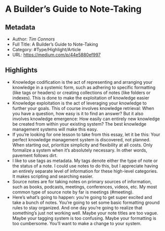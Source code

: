 # A Builder’s Guide to Note-Taking

## Metadata

* Author: *Tim Connors*
* Full Title: A Builder’s Guide to Note-Taking
* Category: #Type/Highlight/Article
* URL: https://medium.com/p/44e5880ef997

## Highlights

* Knowledge codification is the act of representing and arranging your knowledge in a systemic form, such as adhering to specific formatting (like tags or headers) or creating collections of notes (like folders or indexes). This is done to make the exploitation of knowledge easier
* Knowledge exploitation is the act of leveraging your knowledge to further your goals. This of course involves knowledge retrieval: When you have a question, how easy is it to find an answer? But it also involves knowledge emergence: How easily can entirely new knowledge be created from within your existing system? The best knowledge management systems will make this easy.
* If you’re looking for one lesson to take from this essay, let it be this: Your perfect knowledge management system is discovered, not planned. When starting out, prioritize simplicity and flexibility at all costs. Only formalize a system when it’s absolutely necessary. In other words, pavement follows dirt.
* I like to use tags as metadata. My tags denote either the type of note or the status of a note. I could use notes to do this, but I appreciate having an entirely separate level of information for these high-level categories. It makes scripting and searching easier.
* Source notes are for taking notes on primary sources of information, such as books, podcasts, meetings, conferences, videos, etc. My most common type of source note by far is meetings (#meeting).
* Here’s what’s going to happen: you’re going to get super excited and take a bunch of notes. You’re going to set some basic formatting ground rules to stay organized. And one day you’re going to realize that something’s just not working well. Maybe your note titles are too vague. Maybe your tagging system is too confusing. Maybe your formatting is too cumbersome. You’ll want to make a change to your system.

